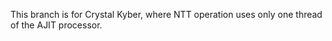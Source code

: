 This branch is for Crystal Kyber, where NTT operation uses only one thread of the AJIT processor.


